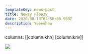 ```yaml
---
templateKey: news-post
title: Newsy Floozy
date: 2020-08-18T02:50:00.908Z
description: Yeeeehow
---
```

columns: [[column:khh] [column:knv]]

![](/img/bcard_03_600x1800.jpg)
